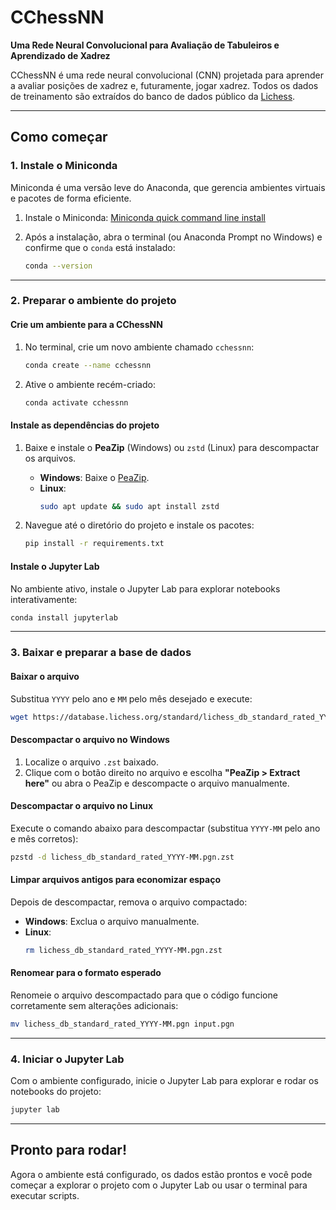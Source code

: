 # **CChessNN**  
**Uma Rede Neural Convolucional para Avaliação de Tabuleiros e Aprendizado de Xadrez**  

CChessNN é uma rede neural convolucional (CNN) projetada para aprender a avaliar posições de xadrez e, futuramente, jogar xadrez. Todos os dados de treinamento são extraídos do banco de dados público da [Lichess](https://lichess.org).  

---

## **Como começar**  

### **1. Instale o Miniconda**  
Miniconda é uma versão leve do Anaconda, que gerencia ambientes virtuais e pacotes de forma eficiente.  

1. Instale o Miniconda: [Miniconda quick command line install](https://www.anaconda.com/docs/getting-started/miniconda/install#quickstart-install-instructions)   

2. Após a instalação, abra o terminal (ou Anaconda Prompt no Windows) e confirme que o `conda` está instalado:  
   ```bash
   conda --version
   ```

---

### **2. Preparar o ambiente do projeto**  

#### **Crie um ambiente para a CChessNN**  
1. No terminal, crie um novo ambiente chamado `cchessnn`:  
   ```bash
   conda create --name cchessnn
   ```

2. Ative o ambiente recém-criado:  
     ```bash
     conda activate cchessnn
     ```

#### **Instale as dependências do projeto**  
1. Baixe e instale o **PeaZip** (Windows) ou `zstd` (Linux) para descompactar os arquivos.  
   - **Windows**: Baixe o [PeaZip](https://peazip.github.io/).  
   - **Linux**:  
     ```bash
     sudo apt update && sudo apt install zstd
     ```

2. Navegue até o diretório do projeto e instale os pacotes:  
   ```bash
   pip install -r requirements.txt
   ```

#### **Instale o Jupyter Lab**  
No ambiente ativo, instale o Jupyter Lab para explorar notebooks interativamente:  
```bash
conda install jupyterlab
```

---

### **3. Baixar e preparar a base de dados**  

#### **Baixar o arquivo**  
Substitua `YYYY` pelo ano e `MM` pelo mês desejado e execute:  
```bash
wget https://database.lichess.org/standard/lichess_db_standard_rated_YYYY-MM.pgn.zst
```

#### **Descompactar o arquivo no Windows**  
1. Localize o arquivo `.zst` baixado.  
2. Clique com o botão direito no arquivo e escolha **"PeaZip > Extract here"** ou abra o PeaZip e descompacte o arquivo manualmente.  

#### **Descompactar o arquivo no Linux**  
Execute o comando abaixo para descompactar (substitua `YYYY-MM` pelo ano e mês corretos):  
```bash
pzstd -d lichess_db_standard_rated_YYYY-MM.pgn.zst
```

#### **Limpar arquivos antigos para economizar espaço**  
Depois de descompactar, remova o arquivo compactado:  
- **Windows**: Exclua o arquivo manualmente.  
- **Linux**:  
  ```bash
  rm lichess_db_standard_rated_YYYY-MM.pgn.zst
  ```

#### **Renomear para o formato esperado**  
Renomeie o arquivo descompactado para que o código funcione corretamente sem alterações adicionais:  
```bash
mv lichess_db_standard_rated_YYYY-MM.pgn input.pgn
```

---

### **4. Iniciar o Jupyter Lab**  
Com o ambiente configurado, inicie o Jupyter Lab para explorar e rodar os notebooks do projeto:  
```bash
jupyter lab
```

---

## **Pronto para rodar!**  
Agora o ambiente está configurado, os dados estão prontos e você pode começar a explorar o projeto com o Jupyter Lab ou usar o terminal para executar scripts.
